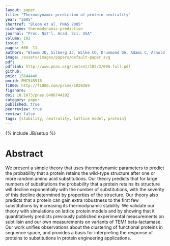 ```yaml
---
layout: paper
title: "Thermodynamic prediction of protein neutrality"
year: "2005"
shortref: "Bloom et al. PNAS 2005"
nickname: thermodynamic-prediction
journal: "Proc. Nat'l. Acad. Sci. USA"
volume: 102
issue: 3
pages: 606--11
authors: "Bloom JD, Silberg JJ, Wilke CO, Drummond DA, Adami C, Arnold FH"
image: /assets/images/papers/default-paper.svg
pdf: 
pdflink: http://www.pnas.org/content/102/3/606.full.pdf
github: 
pmid: 15644440
pmcid: PMC545518
f1000: http://f1000.com/prime/1030269
figshare: 
doi: 10.1073/pnas.0406744102
category: paper
published: true
peerreview: true
review: false
tags: [stability, neutrality, lattice model, protein]
---
```

{% include JB/setup %}

# Abstract 

We present a simple theory that uses thermodynamic parameters to predict the probability that a protein retains the wild-type structure after one or more random amino acid substitutions. Our theory predicts that for large numbers of substitutions the probability that a protein retains its structure will decline exponentially with the number of substitutions, with the severity of this decline determined by properties of the structure. Our theory also predicts that a protein can gain extra robustness to the first few substitutions by increasing its thermodynamic stability. We validate our theory with simulations on lattice protein models and by showing that it quantitatively predicts previously published experimental measurements on subtilisin and our own measurements on variants of TEM1 beta-lactamase. Our work unifies observations about the clustering of functional proteins in sequence space, and provides a basis for interpreting the response of proteins to substitutions in protein engineering applications.
